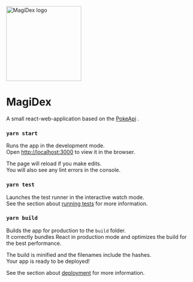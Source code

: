 <img src="https://user-images.githubusercontent.com/17255761/214148956-ee0b76fa-26e8-41b7-81d7-d54002793614.png" alt="MagiDex logo" width="200px"/>

# MagiDex

A small react-web-application based on the [PokeApi](https://pokeapi.co/) .

### `yarn start`

Runs the app in the development mode.\
Open [http://localhost:3000](http://localhost:3000) to view it in the browser.

The page will reload if you make edits.\
You will also see any lint errors in the console.

### `yarn test`

Launches the test runner in the interactive watch mode.\
See the section about [running tests](https://facebook.github.io/create-react-app/docs/running-tests) for more information.

### `yarn build`

Builds the app for production to the `build` folder.\
It correctly bundles React in production mode and optimizes the build for the best performance.

The build is minified and the filenames include the hashes.\
Your app is ready to be deployed!

See the section about [deployment](https://facebook.github.io/create-react-app/docs/deployment) for more information.
